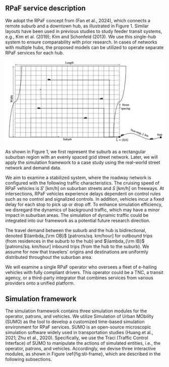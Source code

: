 ## RPaF service description

We adopt the RPaF concept from (Fan et al., 2024), which connects a remote suburb and a downtown hub, as illustrated in Figure 1. Similar layouts have been used in previous studies to study feeder transit systems, e.g., Kim et al. (2019); Kim and Schonfeld (2013). We use this single-hub system to ensure comparability with prior research. In cases of networks with multiple hubs, the proposed models can be utilized to operate separate RPaF services for each hub.

![Figure 1: Illustration of ride-pooling as on-demand feeder services.](./images/layout.jpg)

As shown in Figure 1, we first represent the suburb as a rectangular suburban region with an evenly spaced grid street network. Later, we will apply the simulation framework to a case study using the real-world street network and demand data.

We aim to examine a stabilized system, where the roadway network is configured with the following traffic characteristics. The cruising speed of RPaF vehicles is $S'$ [km/h] on suburban streets and $S$ [km/h] on freeways. At intersections, RPaF vehicles experience delays dependent on control rules such as no control and signalized controls. In addition, vehicles incur a fixed delay for each stop to pick up or drop off. To enhance simulation efficiency, we disregard the dynamics of background traffic, which may have a minor impact in suburban areas. The simulation of dynamic traffic could be integrated into our framework as a potential future research direction.

The travel demand between the suburb and the hub is bidirectional, denoted $\lambda_{\rm OB}$ [patrons/sq. km/hour] for outbound trips (from residences in the suburb to the hub) and $\lambda_{\rm IB}$ [patrons/sq. km/hour] inbound trips (from the hub to the suburb). We assume for now that travelers' origins and destinations are uniformly distributed throughout the suburban area.

We will examine a single RPaF operator who oversees a fleet of e-hailing vehicles with fully compliant drivers. This operator could be a TNC, a transit agency, or a third-party integrator that combines services from various providers onto a unified platform.

## Simulation framework

The simulation framework contains three simulation modules for the operator, patrons, and vehicles. We utilize Simulation of Urban MObility (SUMO) as the tool to develop a customized time-based simulation environment for RPaF services. SUMO is an open-source microscopic simulation software widely used in transportation studies (Huang et al., 2021; Zhu et al., 2020). Specifically, we use the Traci (Traffic Control Interface) of SUMO to manipulate the actions of simulated entities, i.e., the operator, patrons, and vehicles. Accordingly, we devise three interactive modules, as shown in Figure \ref{fig:sti-frame}, which are described in the following subsections.



